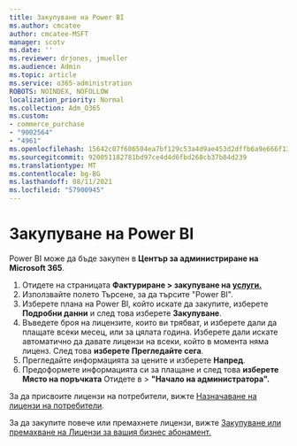 ```yaml
---
title: Закупуване на Power BI
ms.author: cmcatee
author: cmcatee-MSFT
manager: scotv
ms.date: ''
ms.reviewer: drjones, jmueller
ms.audience: Admin
ms.topic: article
ms.service: o365-administration
ROBOTS: NOINDEX, NOFOLLOW
localization_priority: Normal
ms.collection: Adm_O365
ms.custom:
- commerce_purchase
- "9002564"
- "4961"
ms.openlocfilehash: 15642c07f686504ea7bf129c53a4d9ae453d2dffb6a9e666f1312ed35acf9c16
ms.sourcegitcommit: 920051182781bd97ce4d4d6fbd268cb37b84d239
ms.translationtype: MT
ms.contentlocale: bg-BG
ms.lasthandoff: 08/11/2021
ms.locfileid: "57900945"
---
```

# <a name="purchase-power-bi"></a>Закупуване на Power BI

Power BI може да бъде закупен в **Център за администриране на Microsoft 365**.

1. Отидете на страницата **Фактуриране > закупуване на [услуги.](https://go.microsoft.com/fwlink/p/?linkid=868433)**
2. Използвайте полето Търсене, за да търсите "Power BI".
3. Изберете плана на Power BI, който искате да закупите, изберете **Подробни данни** и след това изберете **Закупуване**.
4. Въведете броя на лицензите, които ви трябват, и изберете дали да плащате всеки месец, или за цялата година. Изберете дали искате автоматично да давате лицензи на всеки, който в момента няма лиценз. След това **изберете Прегледайте сега**.
5. Прегледайте информацията за цените и изберете **Напред**.
6. Предоформете информацията си за плащане и след това **изберете Място на поръчката** Отидете в  >  **"Начало на администратора".**

За да присвоите лицензи на потребители, вижте [Назначаване на лицензи на потребители](https://docs.microsoft.com/microsoft-365/admin/manage/assign-licenses-to-users).

За да закупите повече или премахнете лицензи, вижте [Закупуване или премахване на Лицензи за вашия бизнес абонамент.](https://docs.microsoft.com/microsoft-365/commerce/licenses/buy-licenses)
